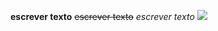 **escrever texto**
~~escrever texto~~
*escrever texto* 
![](https://tenor.com/pt-BR/view/cole-palmer-shh-be-quiet-shush-cfc-gif-4184117081923567390)

